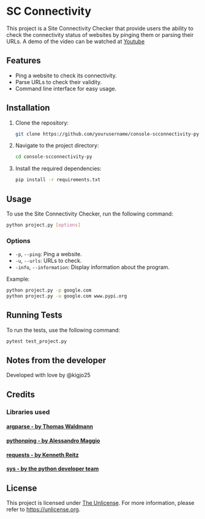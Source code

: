 # SC Connectivity

This project is a Site Connectivity Checker that provide users the ability to check the connectivity status of websites by pinging them or parsing their URLs. A demo of the video can be watched at [Youtube](https://www.youtube.com/watch?v=j-iIdt9iBcY)

## Features

- Ping a website to check its connectivity.
- Parse URLs to check their validity.
- Command line interface for easy usage.

## Installation

1. Clone the repository:
    ```sh
    git clone https://github.com/yourusername/console-scconnectivity-py.git
    ```
2. Navigate to the project directory:
    ```sh
    cd console-scconnectivity-py
    ```
3. Install the required dependencies:
    ```sh
    pip install -r requirements.txt
    ```

## Usage

To use the Site Connectivity Checker, run the following command:

```sh
python project.py [options]
```

### Options

- `-p`, `--ping`: Ping a website.
- `-u`, `--urls`: URLs to check.
- `-info`, `--information`: Display information about the program.

Example:

```sh
python project.py -p google.com
python project.py -u google.com www.pypi.org
```

## Running Tests

To run the tests, use the following command:

```sh
pytest test_project.py
```

##  Notes from the developer

Developed with love by @kigjo25<br>

## Credits

###  Libraries used

#### [argparse      - by Thomas Waldmann](https://pypi.org/project/argparse/)
#### [pythonping    - by Alessandro Maggio](https://pypi.org/project/pythonping/)
#### [requests      - by  Kenneth Reitz](https://requests.readthedocs.io/en/latest/)
#### [sys           - by the python developer team](https://docs.python.org/3/library/sys.html)


## License

This project is licensed under [The Unlicense](./LICENCE).
For more information, please refer to <https://unlicense.org>.

